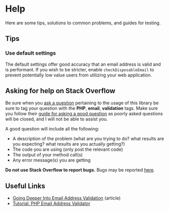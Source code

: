 # Help
Here are some tips, solutions to common problems, and guides for testing.

## Tips

### Use default settings

The default settings offer good accuracy that an email address is valid and is performant. If you wish to be stricter,
enable `checkDisposableEmail` to prevent potentially low value users from utilizing your web application.

## Asking for help on Stack Overflow
Be sure when you [ask a question](http://stackoverflow.com/questions/ask?tags=php,email,validation) pertaining to the 
usage of this library be sure to tag your question with the **PHP**, **email**, **validation** tags. Make sure you follow their
[guide for asking a good question](http://stackoverflow.com/help/how-to-ask) as poorly asked questions will be closed, 
and I will not be able to assist you.

A good question will include all the following:
- A description of the problem (what are you trying to do? what results are you expecting? what results are you actually getting?)
- The code you are using (only post the relevant code)
- The output of your method call(s)
- Any error message(s) you are getting

**Do not use Stack Overflow to report bugs.** Bugs may be reported [here](https://github.com/stymiee/email-validator/issues/new).

## Useful Links

- [Going Deeper Into Email Address Validation](https://www.johnconde.net/blog/going-deeper-into-email-address-validation/) (article)
- [Tutorial: PHP Email Address Validator](https://www.johnconde.net/blog/tutorial-php-ema…ddress-validator/)
